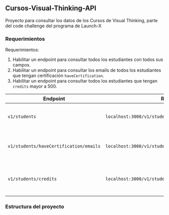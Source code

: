 ## Cursos-Visual-Thinking-API
Proyecto  para consultar los datos de los Cursos de Visual Thinking, parte del code challenge del programa de Launch-X

### Requerimientos
Requerimientos:
1. Habilitar un endpoint para consultar todos los estudiantes con todos sus campos.
2. Habilitar un endpoint para consultar los emails de todos los estudiantes que tengan certificación `haveCertification`.
3. Habilitar un endpoint para consultar todos los estudiantes que tengan `credits` mayor a 500.

| Endpoint | Request | Response |
|---|---|---|
| `v1/students` | `localhost:3000/v1/students` | Se obtendra la lista de estudiantes con todos sus campos |
| `v1/students/haveCertification/emails` | `localhost:3000/v1/students/haveCertification/emails` | Se obtendran los email de los estudiantes con la condición `haveCertification` |
| `v1/students/credits` | `localhost:3000/v1/students/credits` | Se obtendran los datos de los estudiantes que tengran `credits` mayor a 500 |

### Estructura del proyecto

